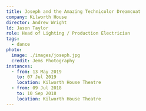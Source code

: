 ```yaml
---
title: Joseph and the Amazing Technicolor Dreamcoat
company: Kilworth House
director: Andrew Wright
ld: Jason Taylor
role: Head of Lighting / Production Electrician
tags:
  - dance
photo:
  image: ./images/joseph.jpg
  credit: Jems Photography
instances:
  - from: 13 May 2019
    to: 07 Jul 2019
    location: Kilworth House Theatre
  - from: 09 Jul 2018
    to: 10 Sep 2018
    location: Kilworth House Theatre
---
```

